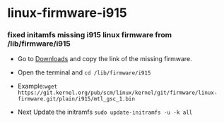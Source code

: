 # linux-firmware-i915
### fixed initamfs missing i915 linux firmware from /lib/firmware/i915

- Go to [Downloads](https://git.kernel.org/pub/scm/linux/kernel/git/firmware/linux-firmware.git/plain/i915) and
copy the link of the missing firmware.

- Open the terminal and `cd /lib/firmware/i915`

- Example:`wget https://git.kernel.org/pub/scm/linux/kernel/git/firmware/linux-firmware.git/plain/i915/mtl_gsc_1.bin`

- Next Update the initramfs `sudo update-initramfs -u -k all`
